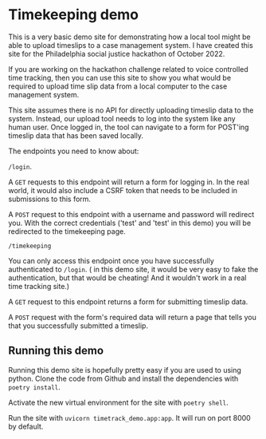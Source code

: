 # Timekeeping demo

This is a very basic demo site  for demonstrating how a local tool might be able to upload timeslips to a case management system.  I have created this site for the  Philadelphia  social justice hackathon of October 2022.

If you are working on the hackathon challenge related to voice controlled time tracking,  then you can use this site  to show you what would be required to upload  time slip data  from a local computer to the case management system.

This site assumes there is no API  for directly uploading timeslip data to the system. Instead, our upload tool  needs to  log into the system like any human user.  Once logged in, the tool can navigate to a form for POST'ing  timeslip data that has been saved locally.

The endpoints you need to know about:

`/login`. 

A `GET`  requests to this endpoint will return a form for logging in. In the real world, it would also include a CSRF token that needs to be included in submissions to this form.

A `POST`  request to this endpoint with a username and password will redirect you. With the correct credentials ('test' and 'test' in this demo) you  will be redirected to the timekeeping page.

`/timekeeping`

You can only access this endpoint once you have successfully authenticated to `/login`. ( in this demo site, it would be very easy to fake the authentication,  but that would be cheating! And it wouldn't work in a real time tracking site.)

A `GET` request to this endpoint returns a form for submitting timeslip data.

A `POST` request with the form's required data will return a page that tells you that you successfully submitted a timeslip.



## Running this demo

Running this demo site is hopefully pretty easy if you are used to using python. Clone the code from Github and install the dependencies with `poetry install`. 

Activate the new virtual environment for the site with `poetry shell`.

Run the site with `uvicorn timetrack_demo.app:app`. It will run on port 8000 by default.

